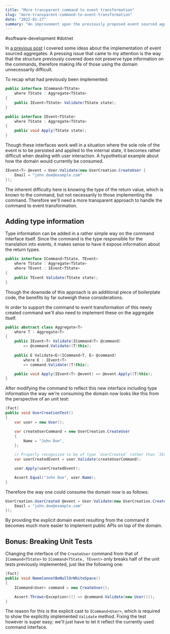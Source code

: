 ```yaml
---
title: "More transparent command to event transformation"
slug: "more-transparent-command-to-event-transformation"
date: "2022-01-27"
summary: "An improvement upon the previously proposed event sourced aggregate where command provides type information about its returned domain events."
---
```


#software-development #dotnet

In [a previous post](https://www.corstianboerman.com/blog/2022-01-20/event-sourced-aggregates) I covered some ideas about the implementation of event sourced aggregates. A pressing issue that came to my attention is the way that the structure previously covered does not preserve type information on the commands, therefore making life of those using the domain unnecessarily difficult.

To recap what had previously been implemented:

```csharp
public interface ICommand<TState>
    where TState : Aggregate<TState>
{
    public IEvent<TState> Validate(TState state);
} 
```

```csharp
public interface IEvent<TState>
    where TState : Aggregate<TState>
{
    public void Apply(TState state);
}
```

Though these interfaces work well in a situation where the sole role of the event is to be persisted and applied to the internal state, it becomes rather difficult when dealing with user interaction. A hypothetical example about how the domain would currently be consumed.

```csharp
IEvent<T> @event = User.Validate(new UserCreation.CreateUser {
	Email = "john.doe@example.com"
});
```

The inherent difficulty here is knowing the type of the return value, which is known to the command, but not necessarily to those implementing the command. Therefore we'll need a more transparent approach to handle the command to event transformation.

## Adding type information
Type information can be added in a rather simple way on the command interface itself. Since the command is the type responsible for the translation into events, it makes sense to have it expose information about the return types.

```csharp
public interface ICommand<TState, TEvent>
	where TState : Aggregate<TState>
	where TEvent : IEvent<TState>
{
	public TEvent Validate(TState state);
}
```

Though the downside of this approach is an additional piece of boilerplate code, the benefits by far outweigh these considerations.

In order to support the command to event transformation of this newly created command we'll also need to implement these on the aggregate itself.

```csharp
public abstract class Aggregate<T>
	where T : Aggregate<T>
{
	public IEvent<T> Validate(ICommand<T> @command)
		=> @command.Validate((T)this);
	
	public E Validate<E>(ICommand<T, E> @command) 
		where E : IEvent<T>
		=> command.Validate((T)this);

	public void Apply(IEvent<T> @event) => @event.Apply((T)this);
}
```

After modifying the command to reflect this new interface including type information the way we're consuming the domain now looks like this from the perspective of an unit test:

```csharp
[Fact]
public void UserCreationTest()
{
	var user = new User();

	var createUserCommand = new UserCreation.CreateUser
	{
		Name = "John Doe",
	};

	// Properly recognized to be of type `UserCreated` rather than `IEvent<User>`
	var userCreatedEvent = user.Validate(createUserCommand);

	user.Apply(userCreatedEvent);

	Assert.Equal("John Doe", user.Name);
}
```

Therefore the way one could consume the domain now is as follows:

```csharp
UserCreation.UserCreated @event = User.Validate(new UserCreation.CreateUser {
	Email = "john.doe@example.com"
});
```

By providing the explicit domain event resulting from the command it becomes much more easier to implement public APIs on top of the domain.

## Bonus: Breaking Unit Tests
Changing the interface of the `CreateUser` command from that of `ICommand<TState>` to `ICommand<TState, TEvent>` only breaks half of the unit tests previously implemented, just like the following one:

```csharp
[Fact]
public void NameCannotBeNullOrWhiteSpace()
{
	ICommand<User> command = new CreateUser();

	Assert.Throws<Exception>(() => @command.Validate(new User()));
}
```

The reason for this is the explicit cast to `ICommand<User>`, which is required to show the explicitly implemented `Validate` method. Fixing the test however is super easy; we'll just have to let it reflect the currently used command interface.
